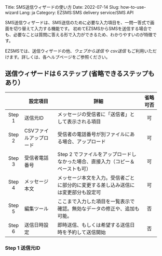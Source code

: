 Title: SMS送信ウィザードの使い方
Date: 2022-07-14
Slug: how-to-use-wizard
Lang: ja
Category: EZSMS:SMS delivery service/SMS API

SMS送信ウィザードは、SMS送信のために必要な入力項目を、一問一答式で画面を切り替えて入力する機能です。
初めてEZSMSからSMSを送信する場合でも、必要なことは質問に答える形で入力ができるため、わかりやすいのが特徴です。

EZSMSでは、送信ウィザードの他、_ウェブから送信_ や _csv送信_ もご利用いただけます。詳しくは、各ヘルプページをご参照ください。

## 送信ウィザードは６ステップ (省略できるステップもあり）
|   |設定項目                       | 詳細                                                                 | 省略可否 | 
| :---------: | ------------------------- | ------------------------------------- | :---------: | 
| Step 1 | 送信元ID                | メッセージの受信者に「送信者」として表示される項目                                 |可| 
| Step 2 | CSVファイルアップロード | 受信者の電話番号が別ファイルにある場合、アップロード                               | 可|
| Step 3 | 受信者電話番号          | Step 2 でファイルをアップロードしなかった場合、直接入力（コピー＆ペーストも可）    | 可|
| Step 4 | メッセージ本文          | メッセージ本文を入力。受信者ごとに部分的に変更する差し込み送信には変更部分も設定可 | 可|
| Step 5 | 編集ツール              | ここまで入力した項目を一覧表示で確認。無効なデータの修正や、追加も可能。           |否| 
| Step 6 | 送信日時設定            | 即時送信、もしくは希望する送信日時を予約して送信開始                               |否| 

### Step 1 送信元ID
